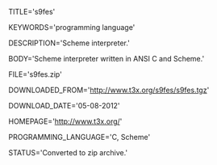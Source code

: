 
TITLE='s9fes'

KEYWORDS='programming language'

DESCRIPTION='Scheme interpreter.'

BODY='Scheme interpreter written in ANSI C and Scheme.'

FILE='s9fes.zip'

DOWNLOADED_FROM='http://www.t3x.org/s9fes/s9fes.tgz'

DOWNLOAD_DATE='05-08-2012'

HOMEPAGE='http://www.t3x.org/'

PROGRAMMING_LANGUAGE='C, Scheme'

STATUS='Converted to zip archive.'